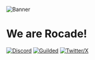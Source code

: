 ![Banner](https://itsluiggiyahoo.github.io/assets/@RocadeTeam.png)

# We are Rocade!
[![Discord](https://img.shields.io/badge/Discord-5865F2?style=for-the-badge&logo=discord&logoColor=white)](http://discord.gg/GssKMj9Q9j)
[![Guilded](https://img.shields.io/badge/Guilded-F5C400?style=for-the-badge&logo=guilded&logoColor=white)](https://www.guilded.gg/teams/EA133zZE)
[![Twitter/X](https://img.shields.io/badge/X-000000?style=for-the-badge&logo=x&logoColor=white)](https://x.com/RocadeTeam)
